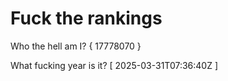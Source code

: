 # Fuck the rankings

Who the hell am I?
{ 17778070 }

What fucking year is it?
[ 2025-03-31T07:36:40Z ]
